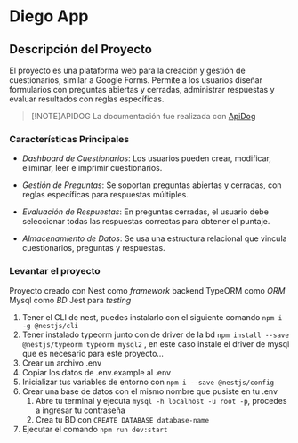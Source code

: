 # Diego App

## Descripción del Proyecto

El proyecto es una plataforma web para la creación y gestión de cuestionarios, similar a Google Forms. Permite a los usuarios diseñar formularios con preguntas abiertas y cerradas, administrar respuestas y evaluar resultados con reglas específicas.

>[!NOTE]APIDOG
La documentación fue realizada con [ApiDog](https://www.apidog.com/apidoc/shared-6467f32f-c0e5-42b8-9cc6-7c383e4ab86e/doc-831627)

### Características Principales

- *Dashboard de Cuestionarios*: Los usuarios pueden crear, modificar, eliminar, leer e imprimir cuestionarios.

- *Gestión de Preguntas*: Se soportan preguntas abiertas y cerradas, con reglas específicas para respuestas múltiples.

- *Evaluación de Respuestas*: En preguntas cerradas, el usuario debe seleccionar todas las respuestas correctas para obtener el puntaje.

- *Almacenamiento de Datos*: Se usa una estructura relacional que vincula cuestionarios, preguntas y respuestas.

### Levantar el proyecto

Proyecto creado con Nest como *framework* backend
TypeORM como *ORM*
Mysql como *BD*
Jest para *testing*

1. Tener el CLI de nest, puedes instalarlo con el siguiente comando `npm i -g @nestjs/cli`
2. Tener instalado typeorm junto con de driver de la bd `npm install --save @nestjs/typeorm typeorm mysql2` , en este caso instale el driver de mysql que es necesario para este proyecto...
3. Crear un archivo .env
4. Copiar los datos de .env.example al .env
5. Inicializar tus variables de entorno con `npm i --save @nestjs/config`
6. Crear una base de datos con el mismo nombre que pusiste en tu .env
   1. Abre tu terminal y ejecuta `mysql -h localhost -u root -p`, procedes a ingresar tu contraseña
   2. Crea tu BD con `CREATE DATABASE database-name`
7. Ejecutar el comando `npm run dev:start`
